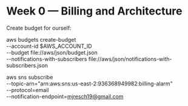 # Week 0 — Billing and Architecture

Create budget for ourself:

aws budgets create-budget \
    --account-id $AWS_ACCOUNT_ID \
    --budget file://aws/json/budget.json \
    --notifications-with-subscribers file://aws/json/notifications-with-subscribers.json


aws sns subscribe \
    --topic-arn="arn:aws:sns:us-east-2:936368949982:billing-alarm" \
    --protocol=email \
    --notification-endpoint=mjresch19@gmail.com

    